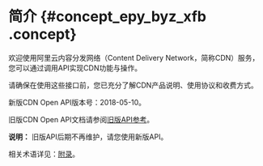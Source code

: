 # 简介 {#concept_epy_byz_xfb .concept}

欢迎使用阿里云内容分发网络（Content Delivery Network，简称CDN）服务，您可以通过调用API实现CDN功能与操作。

请确保在使用这些接口前，您已充分了解CDN产品说明、使用协议和收费方式。

新版CDN Open API版本号：2018-05-10。

旧版CDN Open API文档请参阅[旧版API参考](../../../../cn.zh-CN/旧版API参考/API概述.md)。

**说明：** 旧版API后期不再维护，请您使用新版API。

相关术语详见：[附录](../../../../cn.zh-CN/旧版API参考/附录.md)。

